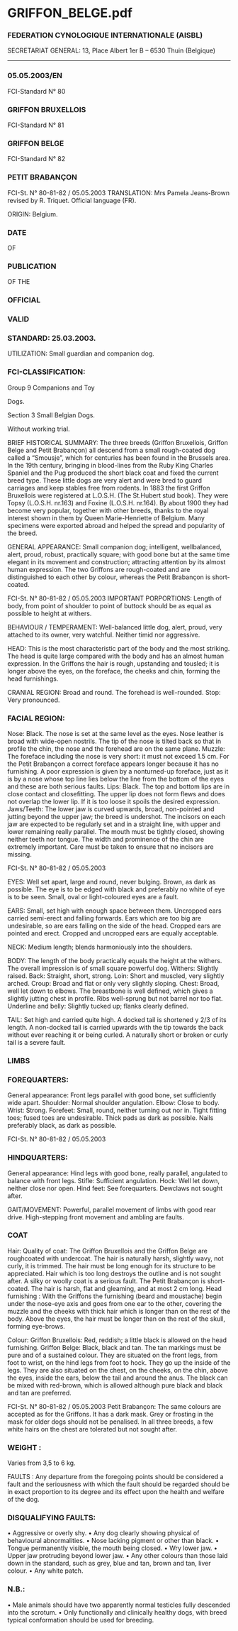 # GRIFFON_BELGE.pdf


### FEDERATION CYNOLOGIQUE INTERNATIONALE (AISBL)


SECRETARIAT GENERAL: 13, Place Albert 1er  B – 6530 Thuin (Belgique)
______________________________________________________________________________

### 05.05.2003/EN



FCI-Standard N° 80

### GRIFFON BRUXELLOIS



FCI-Standard N° 81


### GRIFFON BELGE



FCI-Standard N° 82

### PETIT BRABANÇON




FCI-St. N° 80-81-82 / 05.05.2003
TRANSLATION: Mrs Pamela Jeans-Brown revised by R. Triquet.
Official language (FR).

ORIGIN: Belgium.

### DATE


OF


### PUBLICATION


OF
THE


### OFFICIAL



### VALID



### STANDARD: 25.03.2003.



UTILIZATION: Small guardian and companion dog.

### FCI-CLASSIFICATION:


Group 9
Companions and Toy



Dogs.

Section 3
Small Belgian Dogs.

Without working trial.

BRIEF HISTORICAL SUMMARY: The three breeds (Griffon
Bruxellois, Griffon Belge and Petit Brabançon) all descend from a small
rough-coated dog called a “Smousje”, which for centuries has been
found in the Brussels area.
In the 19th century, bringing in blood-lines from the Ruby King Charles
Spaniel and the Pug produced the short black coat and fixed the current
breed type.  These little dogs are very alert and were bred to guard
carriages and keep stables free from rodents.
In 1883 the first Griffon Bruxellois were registered at L.O.S.H. (The
St.Hubert stud book).  They were Topsy (L.O.S.H. nr.163) and Foxine
(L.O.S.H. nr.164).  By about 1900 they had become very popular,
together with other breeds, thanks to the royal interest shown in them by
Queen Marie-Henriette of Belgium.   Many specimens were exported
abroad and helped the spread and popularity of the breed.

GENERAL APPEARANCE: Small companion dog; intelligent, wellbalanced, alert, proud, robust, practically square; with good bone but at
the same time elegant in its movement and construction; attracting
attention by its almost human expression.
The two Griffons are rough-coated and are distinguished to each other by
colour, whereas the Petit Brabançon is short-coated.



FCI-St. N° 80-81-82 / 05.05.2003
IMPORTANT PORPORTIONS: Length of body, from point of
shoulder to point of buttock should be as equal as possible to height at
withers.

BEHAVIOUR / TEMPERAMENT: Well-balanced little dog, alert,
proud, very attached to its owner, very watchful.  Neither timid nor
aggressive.

HEAD: This is the most characteristic part of the body and the most
striking.  The head is quite large compared with the body and has an
almost human expression.  In the Griffons the hair is rough, upstanding
and tousled; it is longer above the eyes, on the foreface, the cheeks and
chin, forming the head furnishings.

CRANIAL REGION: Broad and round.  The forehead is well-rounded.
Stop:  Very pronounced.

### FACIAL REGION:


Nose: Black.  The nose is set at the same level as the eyes.  Nose leather
is broad with wide-open nostrils.  The tip of the nose is tilted back so
that in profile the chin, the nose and the forehead are on the same plane.
Muzzle: The foreface including the nose is very short: it must not exceed
1.5 cm.  For the Petit Brabançon a correct foreface appears longer
because it has no furnishing.  A poor expression is given by a nonturned-up foreface, just as it is by a nose whose top line lies below the
line from the bottom of the eyes and these are both serious faults.
Lips: Black.  The top and bottom lips are in close contact and closefitting.  The upper lip does not form flews and does not overlap the lower
lip.  If it is too loose it spoils the desired expression.
Jaws/Teeth: The lower jaw is curved upwards, broad, non-pointed and
jutting beyond the upper jaw; the breed is undershot.  The incisors on
each jaw are expected to be regularly set and in a straight line, with
upper and lower remaining really parallel.
The mouth must be tightly closed, showing neither teeth nor tongue.
The width and prominence of the chin are extremely important. Care
must be taken to ensure that no incisors are missing.




FCI-St. N° 80-81-82 / 05.05.2003

EYES: Well set apart, large and round, never bulging.  Brown, as dark
as possible.  The eye is to be edged with black and preferably no white of
eye is to be seen.  Small, oval or light-coloured eyes are a fault.

EARS: Small, set high with enough space between them. Uncropped
ears carried semi-erect and falling forwards.  Ears which are too big are
undesirable, so are ears falling on the side of the head.  Cropped ears are
pointed and erect.  Cropped and uncropped ears are equally acceptable.

NECK: Medium length; blends harmoniously into the shoulders.

BODY: The length of the body practically equals the height at the
withers.  The overall impression is of small square powerful dog.
Withers: Slightly raised.
Back: Straight, short, strong.
Loin: Short and muscled, very slightly arched.
Croup: Broad and flat or only very slightly sloping.
Chest: Broad, well let down to elbows.  The breastbone is well defined,
which gives a slightly jutting chest in profile.  Ribs well-sprung but not
barrel nor too flat.
Underline and belly: Slightly tucked up; flanks clearly defined.

TAIL: Set high and carried quite high.  A docked tail is shortened y 2/3
of its length.  A non-docked tail is carried upwards with the tip towards
the back without ever reaching it or being curled.  A naturally short or
broken or curly tail is a severe fault.

### LIMBS



### FOREQUARTERS:


General appearance: Front legs parallel with good bone, set sufficiently
wide apart.
Shoulder: Normal shoulder angulation.
Elbow: Close to body.
Wrist: Strong.
Forefeet: Small, round, neither turning out nor in.  Tight fitting toes;
fused toes are undesirable. Thick pads as dark as possible.  Nails
preferably black, as dark as possible.


FCI-St. N° 80-81-82 / 05.05.2003

### HINDQUARTERS:


General appearance: Hind legs with good bone, really parallel, angulated
to balance with front legs.
Stifle: Sufficient angulation.
Hock: Well let down, neither close nor open.
Hind feet: See forequarters.  Dewclaws not sought after.

GAIT/MOVEMENT: Powerful, parallel movement of limbs with good
rear drive.  High-stepping front movement and ambling are faults.

### COAT


Hair:
Quality of coat: The Griffon Bruxellois and the Griffon Belge are roughcoated with undercoat.  The hair is naturally harsh, slightly wavy, not
curly, it is trimmed.  The hair must be long enough for its structure to be
appreciated.  Hair which is too long destroys the outline and is not
sought after.  A silky or woolly coat is a serious fault.  The Petit
Brabançon is short-coated.  The hair is harsh, flat and gleaming, and at
most 2 cm long.
Head furnishing : With the Griffons the furnishing (beard and
moustache) begin under the nose-eye axis and goes from one ear to the
other, covering the muzzle and the cheeks with thick hair which is longer
than on the rest of the body.  Above the eyes, the hair must be longer
than on the rest of the skull, forming eye-brows.

Colour:
Griffon Bruxellois: Red, reddish; a little black is allowed on the head
furnishing.
Griffon Belge: Black, black and tan.  The tan markings must be pure and
of a sustained colour.  They are situated on the front legs, from foot to
wrist, on the hind legs from foot to hock.  They go up the inside of the
legs.
They are also situated on the chest, on the cheeks, on the chin, above the
eyes, inside the ears, below the tail and around the anus.  The black can
be mixed with red-brown, which is allowed although pure black and
black and tan are preferred.


FCI-St. N° 80-81-82 / 05.05.2003
Petit Brabançon: The same colours are accepted as for the Griffons.  It
has a dark mask.  Grey or frosting in the mask for older dogs should not
be penalised.
In all three breeds, a few white hairs on the chest are tolerated but not
sought after.

### WEIGHT :


Varies from 3,5 to 6 kg.

FAULTS : Any departure from the foregoing points should be
considered a fault and the seriousness with which the fault should be
regarded should be in exact proportion to its degree and its effect upon
the health and welfare of the dog.

### DISQUALIFYING FAULTS:


• Aggressive or overly shy.
• Any dog clearly showing physical of behavioural abnormalities.
• Nose lacking pigment or other than black.
• Tongue permanently visible, the mouth being closed.
• Wry lower jaw.
• Upper jaw protruding beyond lower jaw.
• Any other colours than those laid down in the standard, such as grey,
blue and tan, brown and tan, liver colour.
• Any white patch.

### N.B.:


• Male animals should have two apparently normal testicles fully
descended into the scrotum.
• Only functionally and clinically healthy dogs, with breed typical
conformation should be used for breeding.






